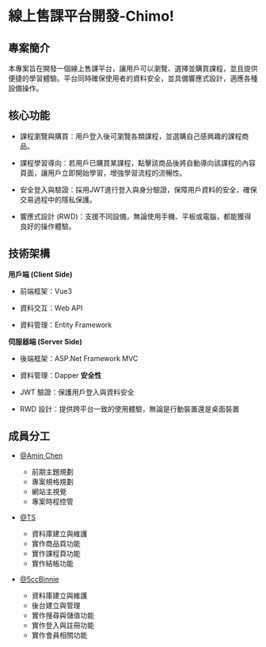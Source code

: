 
# 線上售課平台開發-Chimo!   

## 專案簡介
本專案旨在開發一個線上售課平台，讓用戶可以瀏覽、選擇並購買課程，並且提供便捷的學習體驗。平台同時確保使用者的資料安全，並具備響應式設計，適應各種設備操作。

## 核心功能
- 課程瀏覽與購買：用戶登入後可瀏覽各類課程，並選購自己感興趣的課程商品。

- 課程學習導向：若用戶已購買某課程，點擊該商品後將自動導向該課程的內容頁面，讓用戶立即開始學習，增強學習流程的流暢性。

- 安全登入與驗證：採用JWT進行登入與身分驗證，保障用戶資料的安全，確保交易過程中的隱私保護。

- 響應式設計 (RWD)：支援不同設備，無論使用手機、平板或電腦，都能獲得良好的操作體驗。
## 技術架構

**用戶端 (Client Side)**

 - 前端框架：Vue3 

 - 資料交互：Web API

 - 資料管理：Entity Framework

**伺服器端 (Server Side)**

- 後端框架：ASP.Net Framework MVC
- 資料管理：Dapper
**安全性**

 - JWT 驗證：保護用戶登入與資料安全

 - RWD 設計：提供跨平台一致的使用體驗，無論是行動裝置還是桌面裝置
## 成員分工

- [@Amin Chen](https://www.github.com/A-min777)
    
    - 前期主題規劃
    - 專案規格規劃
    - 網站主視覺
    - 專案時程控管
- [@TS](https://www.github.com/TenjouSora)

    - 資料庫建立與維護
    - 實作商品頁功能
    - 實作課程頁功能
    - 實作結帳功能

- [@5ccBinnie](https://www.github.com/5ccBinnie)
    - 資料庫建立與維護 
    - 後台建立與管理 
    - 實作搜尋與儲值功能
    - 實作登入與註冊功能
    - 實作會員相關功能


